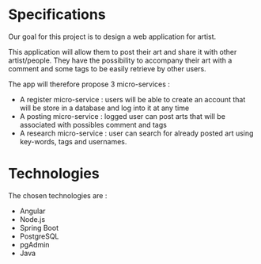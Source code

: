 # Specifications

Our goal for this project is to design a web application for artist.

This application will allow them to post their art and share it with other artist/people.
They have the possibility to accompany their art with a comment and some tags to be easily retrieve by other users.

The app will therefore propose 3 micro-services :

- A register micro-service : users will be able to create an account that will be store in a database and log into it at any time
- A posting micro-service : logged user can post arts that will be associated with possibles comment and tags
- A research micro-service : user can search for already posted art using key-words, tags and usernames.

# Technologies

The chosen technologies are :

 - Angular
 - Node.js
 - Spring Boot
 - PostgreSQL
 - pgAdmin
 - Java

